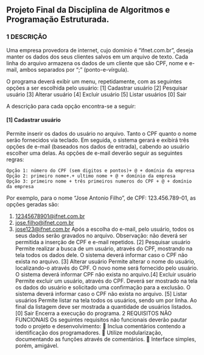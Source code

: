 ## Projeto Final da Disciplina de Algoritmos e Programação Estruturada.


### 1 DESCRIÇÃO

Uma empresa provedora de internet, cujo domínio é “ifnet.com.br”, deseja manter os dados dos seus clientes salvos em um arquivo de texto. Cada linha do arquivo armazena os dados de um cliente que são CPF, nome e e-mail, ambos separados por “;” (ponto-e-vírgula).

O programa deverá exibir um menu, repetidamente, com as seguintes opções a ser escolhida pelo usuário:
	[1] Cadastrar usuário
	[2] Pesquisar usuário
	[3] Alterar usuário
	[4] Excluir usuário
	[5] Listar usuários
	[0] Sair

A descrição para cada opção encontra-se a seguir:

#### [1] Cadastrar usuário

Permite inserir os dados do usuário no arquivo. Tanto o CPF quanto o nome serão fornecidos via teclado. Em seguida, o sistema gerará e exibirá três opções de e-mail (baseados nos dados de entrada), cabendo ao usuário escolher uma delas. As opções de e-mail deverão seguir as seguintes regras:

	Opção 1: número do CPF (sem digitos e pontos)+ @ + domínio da empresa
	Opção 2: primeiro nome+.+ ultimo nome + @ + domínio da empresa
	Opção 3: primeiro nome + três primeiros numeros do CPF + @ + domínio da empresa
Por exemplo, para o nome “Jose Antonio Filho”, de CPF: 123.456.789-01, as opções geradas são:
1. 12345678901@ifnet.com.br
2. jose.filho@ifnet.com.br
3. jose123@ifnet.com.br
Após a escolha do e-mail, pelo usuário, todos os seus dados serão gravados no arquivo.
Observação: não deverá ser permitida a inserção de CPF e e-mail repetidos.
[2] Pesquisar usuário
Permite realizar a busca de um usuário, através do CPF, mostrando na tela todos os dados dele. O
sistema deverá informar caso o CPF não exista no arquivo.
[3] Alterar usuário
Permite alterar o nome do usuário, localizando-o através do CPF. O novo nome será fornecido pelo
usuário. O sistema deverá informar CPF não exista no arquivo.[4] Excluir usuário
Permite excluir um usuário, através do CPF. Deverá ser mostrado na tela os dados do usuário e
solicitado uma confirmação para a exclusão. O sistema deverá informar caso o CPF não exista no
arquivo.
[5] Listar usuários
Permite listar na tela todos os usuários, sendo um por linha. Ao final da listagem deve ser mostrada
a quantidade de usuários listados.
[0] Sair
Encerra a execução do programa.
2 REQUISITOS NÃO FUNCIONAIS
Os seguintes requisitos não funcionais deverão pautar todo o projeto e desenvolvimento:
 Inclua comentários contendo a identificação dos programadores.
 Utilize modularização, documentando as funções através de comentários.
 Interface simples, porém, amigável.